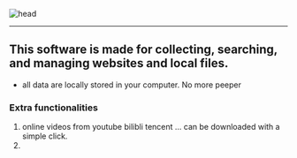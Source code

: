 ![head](https://user-images.githubusercontent.com/36077492/110198503-076d6e00-7e8e-11eb-94ef-584e29cdad5d.png)
****
## This software is made for collecting, searching, and managing websites and local files.
* all data are locally stored in your computer. No more peeper

### Extra functionalities
1. online videos from youtube bilibli tencent ... can be downloaded with a simple click.
2. 
